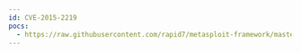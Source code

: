 ```yaml
---
id: CVE-2015-2219
pocs:
  - https://raw.githubusercontent.com/rapid7/metasploit-framework/master/modules/exploits/windows/local/lenovo_systemupdate.rb
---
```

